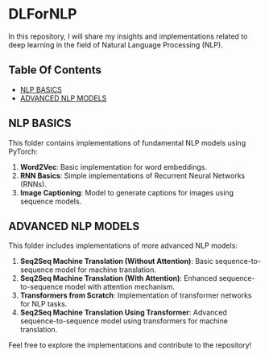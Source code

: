# DLForNLP

In this repository, I will share my insights and implementations related to deep learning in the field of Natural Language Processing (NLP).

## Table Of Contents
- [NLP BASICS](#nlp-basics)
- [ADVANCED NLP MODELS](#advanced-nlp-models)

## NLP BASICS
This folder contains implementations of fundamental NLP models using PyTorch:
1. **Word2Vec**: Basic implementation for word embeddings.
2. **RNN Basics**: Simple implementations of Recurrent Neural Networks (RNNs).
3. **Image Captioning**: Model to generate captions for images using sequence models.

## ADVANCED NLP MODELS
This folder includes implementations of more advanced NLP models:
1. **Seq2Seq Machine Translation (Without Attention)**: Basic sequence-to-sequence model for machine translation.
2. **Seq2Seq Machine Translation (With Attention)**: Enhanced sequence-to-sequence model with attention mechanism.
3. **Transformers from Scratch**: Implementation of transformer networks for NLP tasks.
4. **Seq2Seq Machine Translation Using Transformer**: Advanced sequence-to-sequence model using transformers for machine translation.

Feel free to explore the implementations and contribute to the repository!

